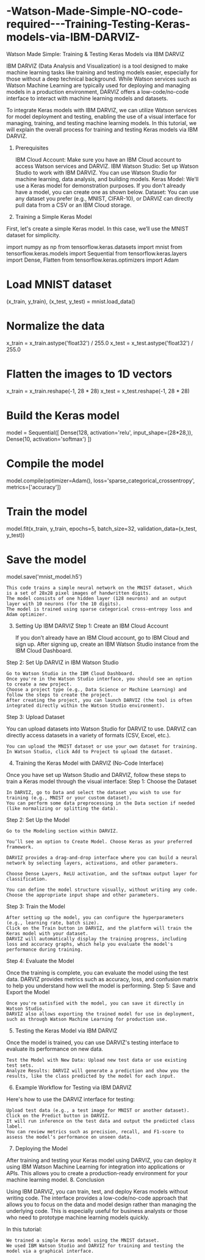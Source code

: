 # -Watson-Made-Simple-NO-code-required---Training-Testing-Keras-models-via-IBM-DARVIZ-
Watson Made Simple: Training & Testing Keras Models via IBM DARVIZ

IBM DARVIZ (Data Analysis and Visualization) is a tool designed to make machine learning tasks like training and testing models easier, especially for those without a deep technical background. While Watson services such as Watson Machine Learning are typically used for deploying and managing models in a production environment, DARVIZ offers a low-code/no-code interface to interact with machine learning models and datasets.

To integrate Keras models with IBM DARVIZ, we can utilize Watson services for model deployment and testing, enabling the use of a visual interface for managing, training, and testing machine learning models. In this tutorial, we will explain the overall process for training and testing Keras models via IBM DARVIZ.
1. Prerequisites

    IBM Cloud Account: Make sure you have an IBM Cloud account to access Watson services and DARVIZ.
    IBM Watson Studio: Set up Watson Studio to work with IBM DARVIZ. You can use Watson Studio for machine learning, data analysis, and building models.
    Keras Model: We'll use a Keras model for demonstration purposes. If you don't already have a model, you can create one as shown below.
    Dataset: You can use any dataset you prefer (e.g., MNIST, CIFAR-10), or DARVIZ can directly pull data from a CSV or an IBM Cloud storage.

2. Training a Simple Keras Model

First, let's create a simple Keras model. In this case, we’ll use the MNIST dataset for simplicity.

import numpy as np
from tensorflow.keras.datasets import mnist
from tensorflow.keras.models import Sequential
from tensorflow.keras.layers import Dense, Flatten
from tensorflow.keras.optimizers import Adam

# Load MNIST dataset
(x_train, y_train), (x_test, y_test) = mnist.load_data()

# Normalize the data
x_train = x_train.astype('float32') / 255.0
x_test = x_test.astype('float32') / 255.0

# Flatten the images to 1D vectors
x_train = x_train.reshape(-1, 28 * 28)
x_test = x_test.reshape(-1, 28 * 28)

# Build the Keras model
model = Sequential([
    Dense(128, activation='relu', input_shape=(28*28,)),
    Dense(10, activation='softmax')
])

# Compile the model
model.compile(optimizer=Adam(), loss='sparse_categorical_crossentropy', metrics=['accuracy'])

# Train the model
model.fit(x_train, y_train, epochs=5, batch_size=32, validation_data=(x_test, y_test))

# Save the model
model.save('mnist_model.h5')

    This code trains a simple neural network on the MNIST dataset, which is a set of 28x28 pixel images of handwritten digits.
    The model consists of one hidden layer (128 neurons) and an output layer with 10 neurons (for the 10 digits).
    The model is trained using sparse categorical cross-entropy loss and Adam optimizer.

3. Setting Up IBM DARVIZ
Step 1: Create an IBM Cloud Account

    If you don’t already have an IBM Cloud account, go to IBM Cloud and sign up.
    After signing up, create an IBM Watson Studio instance from the IBM Cloud Dashboard.

Step 2: Set Up DARVIZ in IBM Watson Studio

    Go to Watson Studio in the IBM Cloud Dashboard.
    Once you're in the Watson Studio interface, you should see an option to create a new project.
    Choose a project type (e.g., Data Science or Machine Learning) and follow the steps to create the project.
    After creating the project, you can launch DARVIZ (the tool is often integrated directly within the Watson Studio environment).

Step 3: Upload Dataset

You can upload datasets into Watson Studio for DARVIZ to use. DARVIZ can directly access datasets in a variety of formats (CSV, Excel, etc.).

    You can upload the MNIST dataset or use your own dataset for training.
    In Watson Studio, click Add to Project to upload the dataset.

4. Training the Keras Model with DARVIZ (No-Code Interface)

Once you have set up Watson Studio and DARVIZ, follow these steps to train a Keras model through the visual interface:
Step 1: Choose the Dataset

    In DARVIZ, go to Data and select the dataset you wish to use for training (e.g., MNIST or your custom dataset).
    You can perform some data preprocessing in the Data section if needed (like normalizing or splitting the data).

Step 2: Set Up the Model

    Go to the Modeling section within DARVIZ.

    You’ll see an option to Create Model. Choose Keras as your preferred framework.

    DARVIZ provides a drag-and-drop interface where you can build a neural network by selecting layers, activations, and other parameters.

    Choose Dense Layers, ReLU activation, and the softmax output layer for classification.

    You can define the model structure visually, without writing any code. Choose the appropriate input shape and other parameters.

Step 3: Train the Model

    After setting up the model, you can configure the hyperparameters (e.g., learning rate, batch size).
    Click on the Train button in DARVIZ, and the platform will train the Keras model with your dataset.
    DARVIZ will automatically display the training progress, including loss and accuracy graphs, which help you evaluate the model's performance during training.

Step 4: Evaluate the Model

Once the training is complete, you can evaluate the model using the test data. DARVIZ provides metrics such as accuracy, loss, and confusion matrix to help you understand how well the model is performing.
Step 5: Save and Export the Model

    Once you're satisfied with the model, you can save it directly in Watson Studio.
    DARVIZ also allows exporting the trained model for use in deployment, such as through Watson Machine Learning for production use.

5. Testing the Keras Model via IBM DARVIZ

Once the model is trained, you can use DARVIZ's testing interface to evaluate its performance on new data.

    Test the Model with New Data: Upload new test data or use existing test sets.
    Analyze Results: DARVIZ will generate a prediction and show you the results, like the class predicted by the model for each input.

6. Example Workflow for Testing via IBM DARVIZ

Here's how to use the DARVIZ interface for testing:

    Upload test data (e.g., a test image for MNIST or another dataset).
    Click on the Predict button in DARVIZ.
    It will run inference on the test data and output the predicted class label.
    You can review metrics such as precision, recall, and F1-score to assess the model’s performance on unseen data.

7. Deploying the Model

After training and testing your Keras model using DARVIZ, you can deploy it using IBM Watson Machine Learning for integration into applications or APIs. This allows you to create a production-ready environment for your machine learning model.
8. Conclusion

Using IBM DARVIZ, you can train, test, and deploy Keras models without writing code. The interface provides a low-code/no-code approach that allows you to focus on the data and model design rather than managing the underlying code. This is especially useful for business analysts or those who need to prototype machine learning models quickly.

In this tutorial:

    We trained a simple Keras model using the MNIST dataset.
    We used IBM Watson Studio and DARVIZ for training and testing the model via a graphical interface.
